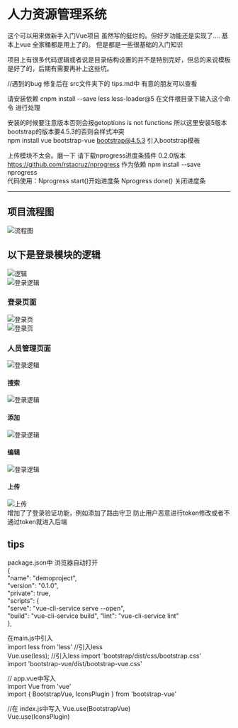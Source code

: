# 人力资源管理系统
这个可以用来做新手入门Vue项目  虽然写的挺烂的。但好歹功能还是实现了....
基本上vue 全家桶都是用上了的。 但是都是一些很基础的入门知识

 项目上有很多代码逻辑或者说是目录结构设置的并不是特别完好，但总的来说模板是好了的，后期有需要再补上这些坑。  
  
 //遇到的bug 修复后在 src文件夹下的 tips.md中 有意的朋友可以查看   
 
请安装依赖 cnpm install --save less less-loader@5 在文件根目录下输入这个命令 进行处理  

安装的时候要注意版本否则会报getoptions is not functions 所以这里安装5版本  
bootstrap的版本要4.5.3的否则会样式冲突  
npm install vue bootstrap-vue bootstrap@4.5.3  引入bootstrap模板 

上传模块不太会。磨一下
 请下载nprogress进度条插件 0.2.0版本  https://github.com/rstacruz/nprogress  作为依赖
   npm install --save nprogress  
   代码使用：Nprogress start()开始进度条
            Nprogress done()  关闭进度条
**** 
## 项目流程图
   ![流程图](https://github.com/Guiuiuier/VueSystem/blob/main/public/Introduce%20image/%E6%B5%81%E7%A8%8B.png)  
## 以下是登录模块的逻辑  
  ![逻辑](https://github.com/Guiuiuier/VueSystem/blob/main/public/Introduce%20image/%E6%B5%81%E7%A8%8B%E5%9B%BE.jpg)  
  ![登录逻辑](https://github.com/Guiuiuier/VueHRsystem/blob/main/public/Introduce%20image/%E7%99%BB%E5%BD%95%E9%80%BB%E8%BE%91.png)  
### 登录页面 
  ![登录页](https://github.com/Guiuiuier/VueHRsystem/blob/main/public/Introduce%20image/5902d342247d8ffd3e0bbf7c1b380c9.png)  
  ![登录页](https://github.com/Guiuiuier/VueHRsystem/blob/main/public/Introduce%20image/ff6928a06d706a1bb6263c3771a9c26.png)  
### 人员管理页面
 ![登录逻辑](https://github.com/Guiuiuier/VueSystem/blob/main/public/Introduce%20image/%E4%BA%BA%E5%91%98%E6%A8%A1%E5%9D%97.png)   
#### 搜索
 ![登录逻辑](https://github.com/Guiuiuier/VueSystem/blob/main/public/Introduce%20image/%E6%90%9C%E7%B4%A2%E6%9D%BF%E5%9D%97.png)   
#### 添加
 ![登录逻辑](https://github.com/Guiuiuier/VueSystem/blob/main/public/Introduce%20image/%E6%B7%BB%E5%8A%A0%E6%9D%BF%E5%9D%97.png)   
#### 编辑
 ![登录逻辑](https://github.com/Guiuiuier/VueSystem/blob/main/public/Introduce%20image/%E7%BC%96%E8%BE%91%E6%9D%BF%E5%9D%97.png)   
#### 上传
  ![上传](https://github.com/Guiuiuier/VueSystem/blob/main/public/Introduce%20image/%E4%B8%8A%E4%BC%A0.png)  
    增加了了登录验证功能，例如添加了路由守卫 防止用户恶意进行token修改或者不通过token就进入后端  


## tips
 package.json中  浏览器自动打开  
{  </br>
  "name": "demoproject",  
  "version": "0.1.0",  
  "private": true,  
  "scripts": {  
    "serve": "vue-cli-service serve  --open",  
    "build": "vue-cli-service build", 
    "lint": "vue-cli-service lint"  
  },  


在main.js中引入  
  import less from 'less' //引入less  
  Vue.use(less); //引入less 
  import 'bootstrap/dist/css/bootstrap.css'  
import 'bootstrap-vue/dist/bootstrap-vue.css'  
  
// app.vue中写入  
import Vue from 'vue'  
import { BootstrapVue, IconsPlugin } from 'bootstrap-vue'  

//在 index.js中写入 
Vue.use(BootstrapVue)  
Vue.use(IconsPlugin)  
  
